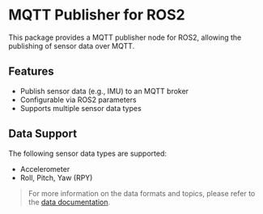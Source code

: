 # MQTT Publisher for ROS2

This package provides a MQTT publisher node for ROS2, allowing the publishing of sensor data over MQTT.

## Features

- Publish sensor data (e.g., IMU) to an MQTT broker
- Configurable via ROS2 parameters
- Supports multiple sensor data types

## Data Support

The following sensor data types are supported:

- Accelerometer
- Roll, Pitch, Yaw (RPY)

> For more information on the data formats and topics, please refer to the [data documentation](data.md).
